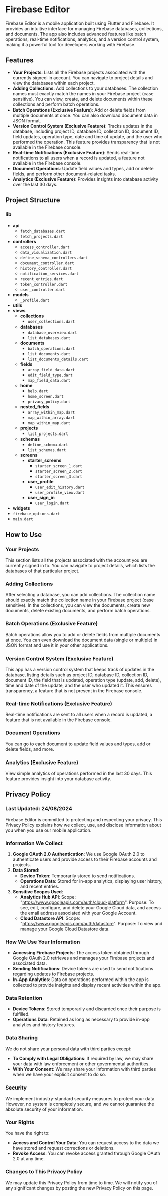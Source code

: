 # Firebase Editor

Firebase Editor is a mobile application built using Flutter and Firebase. It provides an intuitive interface for managing Firebase databases, collections, and documents. The app also includes advanced features like batch operations, real-time notifications, analytics, and a version control system, making it a powerful tool for developers working with Firebase.

## Features

- **Your Projects**: Lists all the Firebase projects associated with the currently signed-in account. You can navigate to project details and view the databases within each project.
- **Adding Collections**: Add collections to your databases. The collection names must exactly match the names in your Firebase project (case sensitive). You can view, create, and delete documents within these collections and perform batch operations.
- **Batch Operations (Exclusive Feature)**: Add or delete fields from multiple documents at once. You can also download document data in JSON format.
- **Version Control System (Exclusive Feature)**: Tracks updates in the database, including project ID, database ID, collection ID, document ID, field updates, operation type, date and time of update, and the user who performed the operation. This feature provides transparency that is not available in the Firebase console.
- **Real-time Notifications (Exclusive Feature)**: Sends real-time notifications to all users when a record is updated, a feature not available in the Firebase console.
- **Document Operations**: Update field values and types, add or delete fields, and perform other document-related tasks.
- **Analytics (Exclusive Feature)**: Provides insights into database activity over the last 30 days.


## Project Structure

### lib
- **api**
  - `fetch_databases.dart`
  - `fetch_projects.dart`
- **controllers**
  - `access_controller.dart`
  - `data_visualization.dart`
  - `define_schema_controllers.dart`
  - `document_controller.dart`
  - `history_controller.dart`
  - `notification_services.dart`
  - `recent_entries.dart`
  - `token_controller.dart`
  - `user_controller.dart`
- **models**
  - `_profile.dart`
- **utils**
- **views**
  - **collections**
    - `user_collections.dart`
  - **databases**
    - `database_overview.dart`
    - `list_databases.dart`
  - **documents**
    - `batch_operations.dart`
    - `list_documents.dart`
    - `list_documents_details.dart`
  - **fields**
    - `array_field_data.dart`
    - `edit_field_type.dart`
    - `map_field_data.dart`
  - **home**
    - `help.dart`
    - `home_screen.dart`
    - `privacy_policy.dart`
  - **nested_fields**
    - `array_within_map.dart`
    - `map_within_array.dart`
    - `map_within_map.dart`
  - **projects**
    - `list_projects.dart`
  - **schemas**
    - `define_schema.dart`
    - `list_schemas.dart`
  - **screens**
    - **starter_screens**
      - `starter_screen_1.dart`
      - `starter_screen_2.dart`
      - `starter_screen_3.dart`
    - **user_profile**
      - `user_edit_history.dart`
      - `user_profile_view.dart`
    - **user_sign_in**
      - `user_login.dart`
- **widgets**
- `firebase_options.dart`
- `main.dart`

## How to Use

### Your Projects
This section lists all the projects associated with the account you are currently signed in to. You can navigate to project details, which lists the databases of that particular project.

### Adding Collections
After selecting a database, you can add collections. The collection name should exactly match the collection name in your Firebase project (case sensitive). In the collections, you can view the documents, create new documents, delete existing documents, and perform batch operations.

### Batch Operations (Exclusive Feature)
Batch operations allow you to add or delete fields from multiple documents at once. You can even download the document data (single or multiple) in JSON format and use it in your other applications.

### Version Control System (Exclusive Feature)
This app has a version control system that keeps track of updates in the database, listing details such as project ID, database ID, collection ID, document ID, the field that is updated, operation type (update, add, delete), time and date of the update, and the user who updated it. This ensures transparency, a feature that is not present in the Firebase console.

### Real-time Notifications (Exclusive Feature)
Real-time notifications are sent to all users when a record is updated, a feature that is not available in the Firebase console.

### Document Operations
You can go to each document to update field values and types, add or delete fields, and more.

### Analytics (Exclusive Feature)
View simple analytics of operations performed in the last 30 days. This feature provides insight into your database activity.

## Privacy Policy

### Last Updated: 24/08/2024

Firebase Editor is committed to protecting and respecting your privacy. This Privacy Policy explains how we collect, use, and disclose information about you when you use our mobile application.

### Information We Collect
1. **Google OAuth 2.0 Authentication**: We use Google OAuth 2.0 to authenticate users and provide access to their Firebase accounts and projects.
2. **Data Stored**:
   - **Device Token**: Temporarily stored to send notifications.
   - **Operations Data**: Stored for in-app analytics, displaying user history, and recent entries.
3. **Sensitive Scopes Used**:
   - **Analytics Hub API**: Scope: "https://www.googleapis.com/auth/cloud-platform". Purpose: To see, edit, configure, and delete your Google Cloud data, and access the email address associated with your Google Account.
   - **Cloud Datastore API**: Scope: "https://www.googleapis.com/auth/datastore". Purpose: To view and manage your Google Cloud Datastore data.

### How We Use Your Information
- **Accessing Firebase Projects**: The access token obtained through Google OAuth 2.0 retrieves and manages your Firebase projects and associated data.
- **Sending Notifications**: Device tokens are used to send notifications regarding updates to Firebase projects.
- **In-App Analytics**: Data on operations performed within the app is collected to provide insights and display recent activities within the app.

### Data Retention
- **Device Tokens**: Stored temporarily and discarded once their purpose is fulfilled.
- **Operations Data**: Retained as long as necessary to provide in-app analytics and history features.

### Data Sharing
We do not share your personal data with third parties except:
- **To Comply with Legal Obligations**: If required by law, we may share your data with law enforcement or other governmental authorities.
- **With Your Consent**: We may share your information with third parties when we have your explicit consent to do so.

### Security
We implement industry-standard security measures to protect your data. However, no system is completely secure, and we cannot guarantee the absolute security of your information.

### Your Rights
You have the right to:
- **Access and Control Your Data**: You can request access to the data we have stored and request corrections or deletions.
- **Revoke Access**: You can revoke access granted through Google OAuth 2.0 at any time.

### Changes to This Privacy Policy
We may update this Privacy Policy from time to time. We will notify you of any significant changes by posting the new Privacy Policy on this page.




